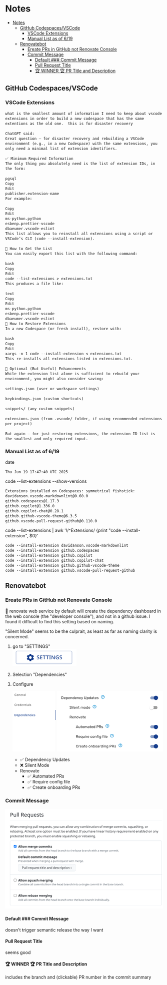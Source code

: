 # Notes

<!-- markdownlint-disable MD007 -->
<!--ts-->
* [Notes](#notes)
   * [GitHub Codespaces/VSCode](#github-codespacesvscode)
      * [VSCode Extensions](#vscode-extensions)
      * [Manual List as of 6/19](#manual-list-as-of-619)
   * [Renovatebot](#renovatebot)
      * [Ereate PRs in GitHub not Renovate Console](#ereate-prs-in-github-not-renovate-console)
      * [Commit Message](#commit-message)
         * [Default ### Commit Message](#default--commit-message)
         * [Pull Request Title](#pull-request-title)
         * [🏆 WINNER 🏆 PR Title and Description](#-winner--pr-title-and-description)
<!--te-->
<!-- markdownlint-enable MD007 -->

## GitHub Codespaces/VSCode

### VSCode Extensions

```text
what is the smallest amount of information I need to keep about vscode extensions in order to build a new codespace that has the same extentions as the old one.  this is for disaster recovery 

ChatGPT said:
Great question — for disaster recovery and rebuilding a VSCode environment (e.g., in a new Codespace) with the same extensions, you only need a minimal list of extension identifiers.

✅ Minimum Required Information
The only thing you absolutely need is the list of extension IDs, in the form:

pgsql
Copy
Edit
publisher.extension-name
For example:

Copy
Edit
ms-python.python
esbenp.prettier-vscode
dbaeumer.vscode-eslint
This list allows you to reinstall all extensions using a script or VSCode’s CLI (code --install-extension).

🧰 How to Get the List
You can easily export this list with the following command:

bash
Copy
Edit
code --list-extensions > extensions.txt
This produces a file like:

text
Copy
Edit
ms-python.python
esbenp.prettier-vscode
dbaeumer.vscode-eslint
🔁 How to Restore Extensions
In a new Codespace (or fresh install), restore with:

bash
Copy
Edit
xargs -n 1 code --install-extension < extensions.txt
This re-installs all extensions listed in extensions.txt.

📝 Optional (But Useful) Enhancements
While the extension list alone is sufficient to rebuild your environment, you might also consider saving:

settings.json (user or workspace settings)

keybindings.json (custom shortcuts)

snippets/ (any custom snippets)

extensions.json (from .vscode/ folder, if using recommended extensions per project)

But again — for just restoring extensions, the extension ID list is the smallest and only required input.

```

### Manual List as of 6/19

<!-- extension-list -->

   date

```code
Thu Jun 19 17:47:40 UTC 2025
```

   code --list-extensions --show-versions

```shell
Extensions installed on Codespaces: symmetrical fishstick:
davidanson.vscode-markdownlint@0.60.0
github.codespaces@1.17.3
github.copilot@1.336.0
github.copilot-chat@0.28.1
github.github-vscode-theme@6.3.5
github.vscode-pull-request-github@0.110.0
```

   code --list-extensions | awk '!/^Extensions/ {print "code --install-extension", $0}'

```shell
code --install-extension davidanson.vscode-markdownlint
code --install-extension github.codespaces
code --install-extension github.copilot
code --install-extension github.copilot-chat
code --install-extension github.github-vscode-theme
code --install-extension github.vscode-pull-request-github
```
<!-- tsil-noisnetxe -->

## Renovatebot

### Ereate PRs in GitHub not Renovate Console

🦠 renovate web service by default will create the dependency dashboard in the
 web console (the "developer console"), and not in a github issue.
  I found it difficult to find this setting based on naming.

"Silent Mode" seems to be the culprait, as least as far as naming clarity is concerned.

1. go to "SETTINGS"  
   ![Mend Renovate Settings](mend-renovate-settings.png)

1. Selection "Dependencies"

1. Configure

   ![Renovate Config Example](renovate-config.png)

   * ✅ Dependency Updates
   * ❌ Silent Mode
   * Renovate
     * ✅ Automated PRs
     * ✅ Require config file
     * ✅ Create onboarding PRs

### Commit Message

![PR Settings](pr-settings.png)

#### Default ### Commit Message

doesn't trigger semantic release the
way I want

#### Pull Request Title

seems good

#### 🏆 WINNER 🏆 PR Title and Description

includes the branch and (clickable) PR number in the commit summary
